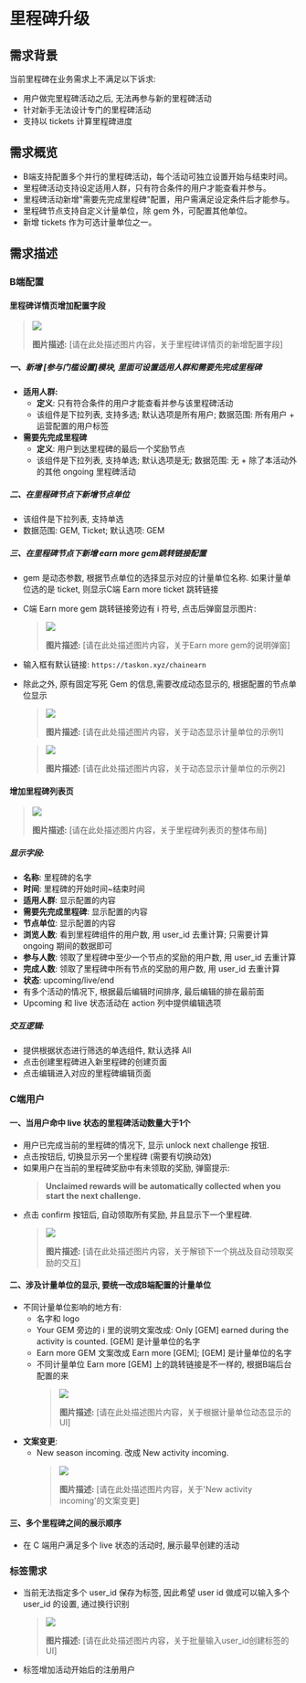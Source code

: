 # 里程碑升级

## 需求背景

当前里程碑在业务需求上不满足以下诉求:

*   用户做完里程碑活动之后, 无法再参与新的里程碑活动
*   针对新手无法设计专门的里程碑活动
*   支持以 tickets 计算里程碑进度

## 需求概览

*   B端支持配置多个并行的里程碑活动，每个活动可独立设置开始与结束时间。
*   里程碑活动支持设定适用人群，只有符合条件的用户才能查看并参与。
*   里程碑活动新增"需要先完成里程碑"配置，用户需满足设定条件后才能参与。
*   里程碑节点支持自定义计量单位，除 gem 外，可配置其他单位。
*   新增 tickets 作为可选计量单位之一。

## 需求描述

### B端配置

#### 里程碑详情页增加配置字段

> ![](./media/image60.png)
>
> **图片描述:** [请在此处描述图片内容，关于里程碑详情页的新增配置字段]

##### 一、新增 [参与门槛设置]模块, 里面可设置适用人群和需要先完成里程碑

*   **适用人群:**
    *   **定义**: 只有符合条件的用户才能查看并参与该里程碑活动
    *   该组件是下拉列表, 支持多选; 默认选项是所有用户; 数据范围: 所有用户 + 运营配置的用户标签
*   **需要先完成里程碑**
    *   **定义**: 用户到达里程碑的最后一个奖励节点
    *   该组件是下拉列表, 支持单选; 默认选项是无; 数据范围: 无 + 除了本活动外的其他 ongoing 里程碑活动

##### 二、在里程碑节点下新增节点单位

*   该组件是下拉列表, 支持单选
*   数据范围: GEM, Ticket; 默认选项: GEM

##### 三、在里程碑节点下新增 earn more gem跳转链接配置

*   gem 是动态参数, 根据节点单位的选择显示对应的计量单位名称. 如果计量单位选的是 ticket, 则显示C端 Earn more ticket 跳转链接
*   C端 Earn more gem 跳转链接旁边有 i 符号, 点击后弹窗显示图片:
    > ![](./media/image61.png)
    >
    > **图片描述:** [请在此处描述图片内容，关于Earn more gem的说明弹窗]
*   输入框有默认链接: `https://taskon.xyz/chainearn`
*   除此之外, 原有固定写死 Gem 的信息,需要改成动态显示的, 根据配置的节点单位显示
    > ![](./media/image62.png)
    >
    > **图片描述:** [请在此处描述图片内容，关于动态显示计量单位的示例1]

    > ![](./media/image63.png)
    >
    > **图片描述:** [请在此处描述图片内容，关于动态显示计量单位的示例2]

#### 增加里程碑列表页

> ![](./media/image64.png)
>
> **图片描述:** [请在此处描述图片内容，关于里程碑列表页的整体布局]

##### 显示字段:

*   **名称**: 里程碑的名字
*   **时间**: 里程碑的开始时间\~结束时间
*   **适用人群**: 显示配置的内容
*   **需要先完成里程碑**: 显示配置的内容
*   **节点单位**: 显示配置的内容
*   **浏览人数**: 看到里程碑组件的用户数, 用 user_id 去重计算; 只需要计算 ongoing 期间的数据即可
*   **参与人数**: 领取了里程碑中至少一个节点的奖励的用户数, 用 user_id 去重计算
*   **完成人数**: 领取了里程碑中所有节点的奖励的用户数, 用 user_id 去重计算
*   **状态**: upcoming/live/end
*   有多个活动的情况下, 根据最后编辑时间排序, 最后编辑的排在最前面
*   Upcoming 和 live 状态活动在 action 列中提供编辑选项

##### 交互逻辑:

*   提供根据状态进行筛选的单选组件, 默认选择 All
*   点击创建里程碑进入新里程碑的创建页面
*   点击编辑进入对应的里程碑编辑页面

### C端用户

#### 一、当用户命中 live 状态的里程碑活动数量大于1个

*   用户已完成当前的里程碑的情况下, 显示 unlock next challenge 按钮.
*   点击按钮后, 切换显示另一个里程碑 (需要有切换动效)
*   如果用户在当前的里程碑奖励中有未领取的奖励, 弹窗提示:
    > **Unclaimed rewards will be automatically collected when you start the next challenge.**
*   点击 confirm 按钮后, 自动领取所有奖励, 并且显示下一个里程碑.
    > ![](./media/image65.png)
    >
    > **图片描述:** [请在此处描述图片内容，关于解锁下一个挑战及自动领取奖励的交互]

#### 二、涉及计量单位的显示, 要统一改成B端配置的计量单位

*   不同计量单位影响的地方有:
    *   名字和 logo
    *   Your GEM 旁边的 i 里的说明文案改成: Only \[GEM] earned during the activity is counted. \[GEM] 是计量单位的名字
    *   Earn more GEM 文案改成 Earn more \[GEM]; \[GEM] 是计量单位的名字
    *   不同计量单位 Earn more \[GEM] 上的跳转链接是不一样的, 根据B端后台配置的来
        > ![](./media/image66.png)
        >
        > **图片描述:** [请在此处描述图片内容，关于根据计量单位动态显示的UI]
*   **文案变更**:
    *   New season incoming. 改成 New activity incoming.
        > ![](./media/image67.png)
        >
        > **图片描述:** [请在此处描述图片内容，关于'New activity incoming'的文案变更]

#### 三、多个里程碑之间的展示顺序

*   在 C 端用户满足多个 live 状态的活动时, 展示最早创建的活动

### 标签需求

*   当前无法指定多个 user_id 保存为标签, 因此希望 user id 做成可以输入多个 user_id 的设置, 通过换行识别
    > ![](./media/image68.png)
    >
    > **图片描述:** [请在此处描述图片内容，关于批量输入user_id创建标签的UI]
*   标签增加活动开始后的注册用户
